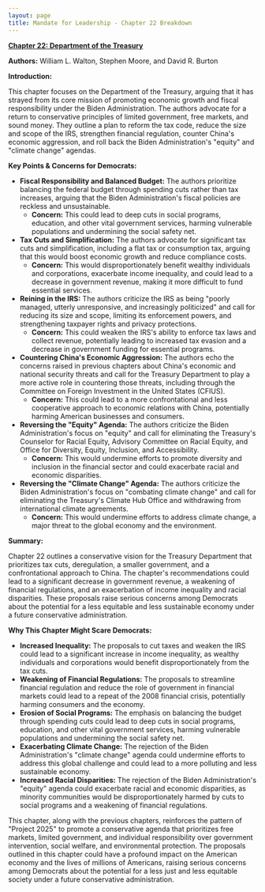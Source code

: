 ```yaml
---
layout: page
title: Mandate for Leadership - Chapter 22 Breakdown
---
```


**[Chapter 22: Department of the Treasury](../../documents/project_2025_chapters/chapter_22.pdf)**

**Authors:** William L. Walton, Stephen Moore, and David R. Burton

**Introduction:**

This chapter focuses on the Department of the Treasury, arguing that it has strayed from its core mission of promoting economic growth and fiscal responsibility under the Biden Administration. The authors advocate for a return to conservative principles of limited government, free markets, and sound money. They outline a plan to reform the tax code, reduce the size and scope of the IRS, strengthen financial regulation, counter China's economic aggression, and roll back the Biden Administration's "equity" and "climate change" agendas.

**Key Points & Concerns for Democrats:**

* **Fiscal Responsibility and Balanced Budget:** The authors prioritize balancing the federal budget through spending cuts rather than tax increases, arguing that the Biden Administration's fiscal policies are reckless and unsustainable.
    * **Concern:** This could lead to deep cuts in social programs, education, and other vital government services, harming vulnerable populations and undermining the social safety net.
* **Tax Cuts and Simplification:** The authors advocate for significant tax cuts and simplification, including a flat tax or consumption tax, arguing that this would boost economic growth and reduce compliance costs.
    * **Concern:** This would disproportionately benefit wealthy individuals and corporations, exacerbate income inequality, and could lead to a decrease in government revenue, making it more difficult to fund essential services.
* **Reining in the IRS:** The authors criticize the IRS as being "poorly managed, utterly unresponsive, and increasingly politicized" and call for reducing its size and scope, limiting its enforcement powers, and strengthening taxpayer rights and privacy protections.
    * **Concern:** This could weaken the IRS's ability to enforce tax laws and collect revenue, potentially leading to increased tax evasion and a decrease in government funding for essential programs.
* **Countering China's Economic Aggression:** The authors echo the concerns raised in previous chapters about China's economic and national security threats and call for the Treasury Department to play a more active role in countering those threats, including through the Committee on Foreign Investment in the United States (CFIUS).
    * **Concern:** This could lead to a more confrontational and less cooperative approach to economic relations with China, potentially harming American businesses and consumers.
* **Reversing the "Equity" Agenda:** The authors criticize the Biden Administration's focus on "equity" and call for eliminating the Treasury's Counselor for Racial Equity, Advisory Committee on Racial Equity, and Office for Diversity, Equity, Inclusion, and Accessibility.
    * **Concern:** This would undermine efforts to promote diversity and inclusion in the financial sector and could exacerbate racial and economic disparities.
* **Reversing the "Climate Change" Agenda:** The authors criticize the Biden Administration's focus on "combating climate change" and call for eliminating the Treasury's Climate Hub Office and withdrawing from international climate agreements.
    * **Concern:** This would undermine efforts to address climate change, a major threat to the global economy and the environment.

**Summary:**

Chapter 22 outlines a conservative vision for the Treasury Department that prioritizes tax cuts, deregulation, a smaller government, and a confrontational approach to China. The chapter's recommendations could lead to a significant decrease in government revenue, a weakening of financial regulations, and an exacerbation of income inequality and racial disparities. These proposals raise serious concerns among Democrats about the potential for a less equitable and less sustainable economy under a future conservative administration.

**Why This Chapter Might Scare Democrats:**

* **Increased Inequality:** The proposals to cut taxes and weaken the IRS could lead to a significant increase in income inequality, as wealthy individuals and corporations would benefit disproportionately from the tax cuts.
* **Weakening of Financial Regulations:** The proposals to streamline financial regulation and reduce the role of government in financial markets could lead to a repeat of the 2008 financial crisis, potentially harming consumers and the economy.
* **Erosion of Social Programs:** The emphasis on balancing the budget through spending cuts could lead to deep cuts in social programs, education, and other vital government services, harming vulnerable populations and undermining the social safety net.
* **Exacerbating Climate Change:** The rejection of the Biden Administration's "climate change" agenda could undermine efforts to address this global challenge and could lead to a more polluting and less sustainable economy.
* **Increased Racial Disparities:** The rejection of the Biden Administration's "equity" agenda could exacerbate racial and economic disparities, as minority communities would be disproportionately harmed by cuts to social programs and a weakening of financial regulations.

This chapter, along with the previous chapters, reinforces the pattern of "Project 2025" to promote a conservative agenda that prioritizes free markets, limited government, and individual responsibility over government intervention, social welfare, and environmental protection. The proposals outlined in this chapter could have a profound impact on the American economy and the lives of millions of Americans, raising serious concerns among Democrats about the potential for a less just and less equitable society under a future conservative administration. 
